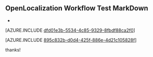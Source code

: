 ## OpenLocalization Workflow Test MarkDown
* 

[AZURE.INCLUDE [dfd01e3b-5534-4c85-9329-8fbdf88ca2f0](calleeMd1.md)]



[AZURE.INCLUDE [895c832b-d0d4-425f-886e-4d21c105828f](calleeMd2.md)]

 
thanks!